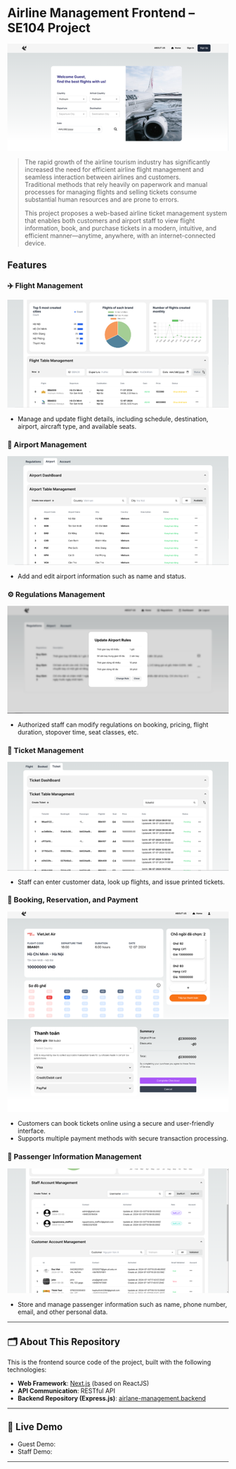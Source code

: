 # Airline Management Frontend – SE104 Project

![image](./picture/Screenshot_20240716_124059.png)

> The rapid growth of the airline tourism industry has significantly increased the need for efficient airline flight management and seamless interaction between airlines and customers.  
> Traditional methods that rely heavily on paperwork and manual processes for managing flights and selling tickets consume substantial human resources and are prone to errors.  
> 
> This project proposes a web-based airline ticket management system that enables both customers and airport staff to view flight information, book, and purchase tickets in a modern, intuitive, and efficient manner—anytime, anywhere, with an internet-connected device.

## Features

### ✈️ Flight Management

![image](./picture/Screenshot_20240716_125405.png)

- Manage and update flight details, including schedule, destination, airport, aircraft type, and available seats.

### 🛫 Airport Management

![image](./picture/Screenshot_20240716_125241.png)

- Add and edit airport information such as name and status.

### ⚙️ Regulations Management

![image](./picture/Screenshot_20240716_125536.png)

- Authorized staff can modify regulations on booking, pricing, flight duration, stopover time, seat classes, etc.

### 🎫 Ticket Management

![image](./picture/Screenshot_20240716_125838.png)

- Staff can enter customer data, look up flights, and issue printed tickets.

### 🧾 Booking, Reservation, and Payment

![image](./picture/Screenshot_20240716_124212.png)  
![image](./picture/Screenshot_20240716_124248.png)

- Customers can book tickets online using a secure and user-friendly interface.
- Supports multiple payment methods with secure transaction processing.

### 👤 Passenger Information Management

![image](./picture/Screenshot_20240716_135959.png)

- Store and manage passenger information such as name, phone number, email, and other personal data.

---

## 🗂️ About This Repository

This is the frontend source code of the project, built with the following technologies:

- **Web Framework**: [Next.js](https://nextjs.org/) (based on ReactJS)
- **API Communication**: RESTful API
- **Backend Repository (Express.js)**: [airlane-management.backend](https://github.com/chabuuuu/airlane-management.backend)

---

## 🚀 Live Demo

- Guest Demo: 
- Staff Demo: 

---

